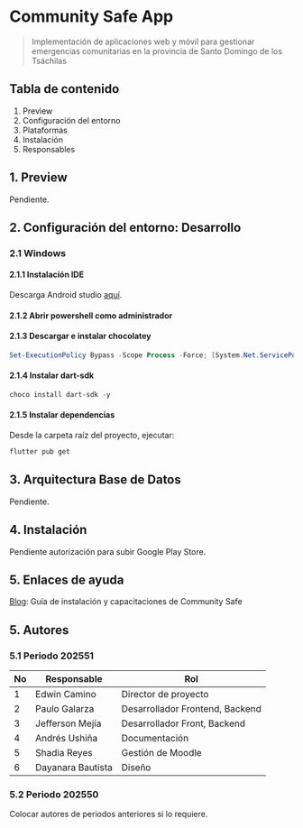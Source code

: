 # Community Safe App 
> Implementación de aplicaciones web y móvil para gestionar emergencias comunitarias en la provincia de Santo Domingo de los Tsáchilas

## Tabla de contenido

1. Preview
2. Configuración del entorno 
3. Plataformas
4. Instalación
5. Responsables

## 1. Preview

Pendiente.

## 2. Configuración del entorno: Desarrollo

### 2.1 Windows

#### 2.1.1 Instalación IDE

Descarga Android studio [aquí](https://developer.android.com/studio?hl=es-419).

#### 2.1.2 Abrir powershell como administrador

#### 2.1.3 Descargar e instalar chocolatey

```powershell
Set-ExecutionPolicy Bypass -Scope Process -Force; [System.Net.ServicePointManager]::SecurityProtocol = [System.Net.ServicePointManager]::SecurityProtocol -bor 3072; iex ((New-Object System.Net.WebClient).DownloadString('https://community.chocolatey.org/install.ps1'))
```

#### 2.1.4 Instalar dart-sdk

```powershell
choco install dart-sdk -y
```

#### 2.1.5 Instalar dependencias

Desde la carpeta raíz del proyecto, ejecutar: 

```powershell
flutter pub get
```

## 3. Arquitectura Base de Datos 

Pendiente.

## 4. Instalación

Pendiente autorización para subir Google Play Store.

## 5. Enlaces de ayuda

[Blog](https://sites.google.com/espe.edu.ec/emergencias-comunitarias-espe): Guía de instalación y capacitaciones de Community Safe

## 5. Autores

### 5.1 Periodo 202551

| No | Responsable       | Rol                             |
|----|-------------------|---------------------------------|
| 1  | Edwin Camino      | Director de proyecto            |
| 2  | Paulo Galarza     | Desarrollador Frontend, Backend |
| 3  | Jefferson Mejía   | Desarrollador Front, Backend    |
| 4  | Andrés Ushiña     | Documentación                   |
| 5  | Shadia Reyes      | Gestión de Moodle               |
| 6  | Dayanara Bautista | Diseño                          |

### 5.2 Periodo 202550

Colocar autores de periodos anteriores si lo requiere.

